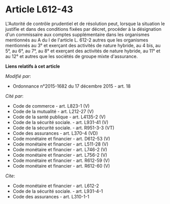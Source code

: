 # Article L612-43

L'Autorité de contrôle prudentiel et de résolution peut, lorsque la situation le justifie et dans des conditions fixées par
décret, procéder à la désignation d'un commissaire aux comptes supplémentaire dans les organismes mentionnés au A du I de
l'article L. 612-2 autres que les organismes mentionnés au 3° et exerçant des activités de nature hybride, au 4 bis, au 5°,
au 6°, au 7°, au 8° et exerçant des activités de nature hybride, au 11° et au 12° et autres que les sociétés de groupe mixte
d'assurance.

**Liens relatifs à cet article**

_Modifié par_:

  - Ordonnance n°2015-1682 du 17 décembre 2015 - art. 18

_Cité par_:

  - Code de commerce - art. L823-1 (V)
  - Code de la mutualité - art. L212-27 (V)
  - Code de la santé publique - art. L4135-2 (V)
  - Code de la sécurité sociale. - art. L931-41 (V)
  - Code de la sécurité sociale. - art. R951-3-3 (VT)
  - Code des assurances - art. L370-4 (VD)
  - Code monétaire et financier - art. D612-53 (V)
  - Code monétaire et financier - art. L511-28 (V)
  - Code monétaire et financier - art. L746-2 (V)
  - Code monétaire et financier - art. L756-2 (V)
  - Code monétaire et financier - art. R612-59 (V)
  - Code monétaire et financier - art. R612-60 (V)

_Cite_:

  - Code monétaire et financier - art. L612-2
  - Code de la sécurité sociale. - art. L931-4-1
  - Code des assurances - art. L310-1-1
